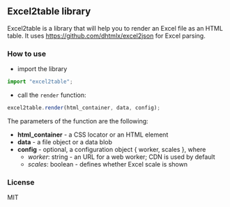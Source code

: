 Excel2table library
-----------------------

Excel2table is a library that will help you to render an Excel file as an HTML table. It uses https://github.com/dhtmlx/excel2json for Excel parsing.

### How to use

- import the library

```js
import "excel2table";
```

- call the `render` function:

```js
excel2table.render(html_container, data, config);
```
The parameters of the function are the following:

- **html_container** - a CSS locator or an HTML element
- **data** - a file object or a data blob
- **config** - optional, a configuration object { worker, scales }, where
	- *worker*: string - an URL for a web worker; CDN is used by default
	- *scales*: boolean - defines whether Excel scale is shown


### License

MIT
